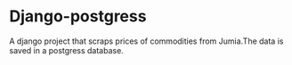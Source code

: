 # Django-postgress
A django project that scraps prices of commodities  from Jumia.The data is saved in a postgress database.
